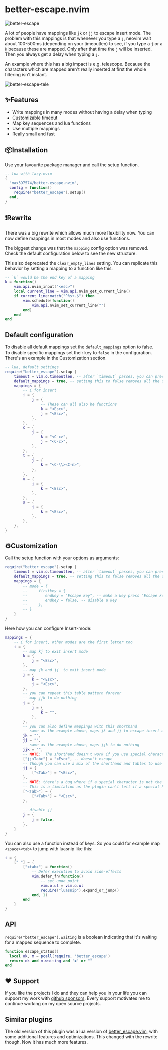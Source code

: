 # better-escape.nvim

![better-escape](https://github.com/max397574/better-escape.nvim/assets/81827001/8863a620-b075-4417-92d0-7eb2d2646186)

A lot of people have mappings like `jk` or `jj` to escape insert mode. The
problem with this mappings is that whenever you type a `j`, neovim wait about
100-500ms (depending on your timeoutlen) to see, if you type a `j` or a `k`
because these are mapped. Only after that time the `j` will be inserted. Then
you always get a delay when typing a `j`.

An example where this has a big impact is e.g. telescope. Because the characters
which are mapped aren't really inserted at first the whole filtering isn't
instant.

![better-escape-tele](https://github.com/max397574/better-escape.nvim/assets/81827001/390f115d-87cd-43d8-aadf-fffb12bd84c9)

## ✨Features

- Write mappings in many modes without having a delay when typing
- Customizable timeout
- Map key sequences and lua functions
- Use multiple mappings
- Really small and fast

## 📦Installation

Use your favourite package manager and call the setup function.

```lua
-- lua with lazy.nvim
{
  "max397574/better-escape.nvim",
  config = function()
    require("better_escape").setup()
  end,
}
```

## ❗Rewrite

There was a big rewrite which allows much more flexibility now. You can now
define mappings in most modes and also use functions.

The biggest change was that the `mapping` config option was removed. Check the
default configuration below to see the new structure.

This also deprecated the `clear_empty_lines` setting. You can replicate this
behavior by setting a mapping to a function like this:

```lua
-- `k` would be the end key of a mapping
k = function()
    vim.api.nvim_input("<esc>")
    local current_line = vim.api.nvim_get_current_line()
    if current_line:match("^%s+.$") then
        vim.schedule(function()
            vim.api.nvim_set_current_line("")
        end)
    end
end
```
## Default configuration

To disable all default mappings set the `default_mappings` option to false.   
To disable specific mappings set their key to `false` in the configuration. There's an example in the Customization section.

```lua
-- lua, default settings
require("better_escape").setup {
    timeout = vim.o.timeoutlen, -- after `timeout` passes, you can press the escape key and the plugin will ignore it
    default_mappings = true, -- setting this to false removes all the default mappings
    mappings = {
        -- i for insert
        i = {
            j = {
                -- These can all also be functions
                k = "<Esc>",
                j = "<Esc>",
            },
        },
        c = {
            j = {
                k = "<C-c>",
                j = "<C-c>",
            },
        },
        t = {
            j = {
                k = "<C-\\><C-n>",
            },
        },
        v = {
            j = {
                k = "<Esc>",
            },
        },
        s = {
            j = {
                k = "<Esc>",
            },
        },
    },
}
```
## ⚙️Customization

Call the setup function with your options as arguments:
```lua
require("better_escape").setup {
    timeout = vim.o.timeoutlen, -- after `timeout` passes, you can press the escape key and the plugin will ignore it
    default_mappings = true, -- setting this to false removes all the default mappings
    mappings = {
        -- mode = {
        --     firstkey = {
        --        endkey = "Escape key", -- make a key press "Escape key"
        --        endkey = false, -- disable a key
        --     },
        -- }
    }
}
```

Here how you can configure Insert-mode:
```lua
mappings = {
    -- i for insert, other modes are the first letter too
    i = {
        -- map kj to exit insert mode
        k = {
            j = "<Esc>",
        },
        -- map jk and jj  to exit insert mode
        j = {
            k = "<Esc>",
            j = "<Esc>",
        },
        -- you can repeat this table pattern forever
        -- map jjk to do nothing
        j = {
            j = {
                k = "",
            },
        },
        -- you can also define mappings with this shorthand
        -- same as the example above, maps jk and jj to escape insert mode
        jk = "", 
        jj = "", 
        -- same as the example above, maps jjk to do nothing
        jjk = "", 
        -- NOTE:  The shorthand doesn't work if you use special characters (<tab>, <c-x> <anything ..>)
        ["jj<Tab>"] = "<Esc>", -- doesn't escape
        -- Though you can use a mix of the shorthand and tables to use special characters:
        jj = {
            ["<Tab>"] = "<Esc>",
        },
        -- NOTE: there's a bug where if a special character is not the final key in a mapping, then the plugin overdeletes characters
        -- This is a limitation as the plugin can't tell if a special key needs to be deleted or not:
        ["<Tab>"] = {
            ["<Tab>"] = "<Esc>",
        },
        
        -- disable jj
        j = {
            j = false,
        },
    }
}
```

You can also use a function instead of keys. So you could for example map
`<space><tab>` to jump with luasnip like this:

```lua
i = {
    [" "] = {
        ["<tab>"] = function()
            -- Defer execution to avoid side-effects
            vim.defer_fn(function()
                -- set undo point
                vim.o.ul = vim.o.ul
                require("luasnip").expand_or_jump()
            end, 1)
        end
    }
}
```

## API

`require("better_escape").waiting` is a boolean indicating that it's waiting for
a mapped sequence to complete.

```lua
function escape_status()
  local ok, m = pcall(require, 'better_escape')
  return ok and m.waiting and '✺' or ""
end
```

## ❤️ Support

If you like the projects I do and they can help you in your life you can support
my work with [github sponsors](https://github.com/sponsors/max397574). Every
support motivates me to continue working on my open source projects.

## Similar plugins

The old version of this plugin was a lua version of
[better_escape.vim](https://github.com/jdhao/better-escape.vim), with some
additional features and optimizations. This changed with the rewrite though. Now
it has much more features.
